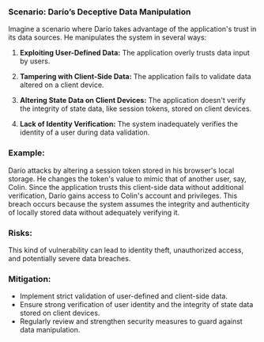 ### Scenario: Darío’s Deceptive Data Manipulation 
Imagine a scenario where Darío takes advantage of the application's trust in its data sources. He manipulates the system in several ways: 

1. **Exploiting User-Defined Data:** The application overly trusts data input by users. 

2. **Tampering with Client-Side Data:** The application fails to validate data altered on a client device. 

3. **Altering State Data on Client Devices:** The application doesn't verify the integrity of state data, like session tokens, stored on client devices. 

4. **Lack of Identity Verification:** The system inadequately verifies the identity of a user during data validation. 

### Example: 

Darío attacks by altering a session token stored in his browser's local storage. He changes the token's value to mimic that of another user, say, Colin. Since the application trusts this client-side data without additional verification, Darío gains access to Colin's account and privileges. This breach occurs because the system assumes the integrity and authenticity of locally stored data without adequately verifying it. 

### Risks: 

This kind of vulnerability can lead to identity theft, unauthorized access, and potentially severe data breaches. 

### Mitigation: 

- Implement strict validation of user-defined and client-side data. 
- Ensure strong verification of user identity and the integrity of state data stored on client devices. 
- Regularly review and strengthen security measures to guard against data manipulation. 